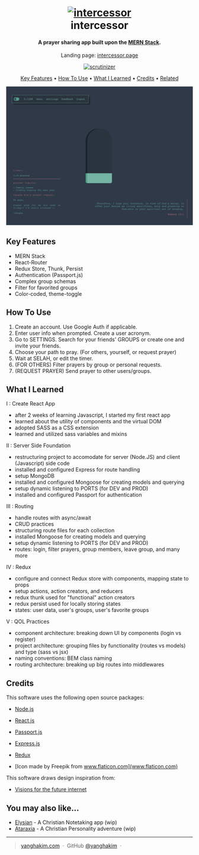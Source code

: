 <h1 align="center">
  <br>
  <a href="https://intercessor-web.herokuapp.com/"><img src="https://raw.githubusercontent.com/yanghakim/intercessor/master/client/public/favicon.png" alt="intercessor" width="200"></a>
  <br>
  intercessor
  <br>
</h1>

<h4 align="center">A prayer sharing app built upon the <a href="https://twitter.com/mern_io" target="_blank">MERN Stack</a>.
</h4>
<p align="center">Landing page: <a href="https://intercessor.page" target="_blank">intercessor.page</a></p>
<p align="center">
  <a href="https://scrutinizer-ci.com/g/yanghakim/intercessor/?branch=master">
    <img src="https://scrutinizer-ci.com/g/yanghakim/intercessor/badges/quality-score.png?b=master"
         alt="scrutinizer">
  </a>
</p>

<p align="center">
  <a href="#key-features">Key Features</a> •
  <a href="#how-to-use">How To Use</a> •
  <a href="#what-i-learned">What I Learned</a> •
  <a href="#credits">Credits</a> •
  <a href="#you-may-also-like">Related</a>
</p>

![screenshot](https://raw.githubusercontent.com/yanghakim/Portfolio/master/src/images/intweb/intweb-sanct.jpg)

## Key Features

  * MERN Stack
  * React-Router
  * Redux Store, Thunk, Persist
  * Authentication (Passport.js)
  * Complex group schemas
  * Filter for favorited groups
  * Color-coded, theme-toggle

## How To Use

 1. Create an account. Use Google Auth if applicable.
 2. Enter user info when prompted. Create a user acronym. 
 3. Go to SETTINGS. Search for your friends' GROUPS or create one and invite your friends.
 4. Choose your path to pray. (For others, yourself, or request prayer)
 5. Wait at SELAH, or edit the timer.
 6. (FOR OTHERS) Filter prayers by group or personal requests.
 7. (REQUEST PRAYER) Send prayer to other users/groups.
 
## What I Learned

I : Create React App
- after 2 weeks of learning Javascript, I started my first react app
- learned about the utility of components and the virtual DOM
- adopted SASS as a CSS extension
- learned and utilized sass variables and mixins

II : Server Side Foundation
- restructuring project to accomodate for server (Node.JS) and client (Javascript) side code
- installed and configured Express for route handling
- setup MongoDB
- installed and configured Mongoose for creating models and querying
- setup dynamic listening to PORTS (for DEV and PROD)
- installed and configured Passport for authentication

III : Routing
- handle routes with async/await
- CRUD practices
- structuring route files for each collection
- installed Mongoose for creating models and querying
- setup dynamic listening to PORTS (for DEV and PROD)
- routes: login, filter prayers, group members, leave group, and many more

IV : Redux
- configure and connect Redux store with components, mapping state to props
- setup actions, action creators, and reducers
- redux thunk used for "functional" action creators
- redux persist used for locally storing states
- states: user data, user's groups, user's favorite groups

V : QOL Practices
- component architecture: breaking down UI by components (login vs register)
- project architecture: grouping files by functionality (routes vs models) and type (sass vs jsx)
- naming conventions: BEM class naming
- routing architecture: breaking up big routes into middlewares

## Credits

This software uses the following open source packages:

  * [Node.js](https://nodejs.org/)
  * [React.js](https://reactjs.org/)
  * [Passport.js](http://www.passportjs.org/)
  * [Express.js](https://expressjs.com/)
  * [Redux](https://redux.js.org/)

  * [Icon made by Freepik from www.flaticon.com](www.flaticon.com)

This software draws design inspiration from:

  * [Visions for the future internet](https://findingctrl.nesta.org.uk/)

## You may also like...

  * [Elysian](https://github.com/yanghakim/elysian) - A Christian Notetaking app (wip)
  * [Ataraxia](https://github.com/yanghakim/ataraxia) - A Christian Personality adventure (wip)

---

> [yanghakim.com](https://www.yanghakim.com) &nbsp;&middot;&nbsp;
> GitHub [@yanghakim](https://github.com/yanghakim) &nbsp;&middot;&nbsp;
